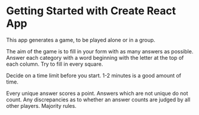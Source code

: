 # Getting Started with Create React App

This app generates a game, to be played alone or in a group.

The aim of the game is to fill in your form with as many answers as possible. Answer each category with a word beginning with the letter at the top of each column. Try to fill in every square.

Decide on a time limit before you start. 1-2 minutes is a good amount of time.

Every unique answer scores a point. Answers which are not unique do not count. Any discrepancies as to whether an answer counts are judged by all other players. Majority rules.
